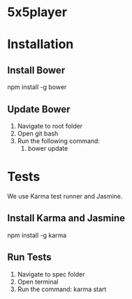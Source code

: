 # 5x5player

# Installation

## Install Bower

npm install -g bower

## Update Bower

1. Navigate to root folder
2. Open git bash
3. Run the following command:
	1. bower update

# Tests

We use Karma test runner and Jasmine.

## Install Karma and Jasmine

npm install -g karma

## Run Tests

1. Navigate to spec folder
2. Open terminal
3. Run the command: karma start 